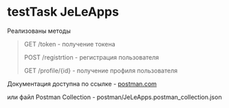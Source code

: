 # testTask JeLeApps

Реализованы методы
> GET /token - получение токена
>
>POST /registrtion - регистрация пользователя
>
>GET /profile/{id} - получение профиля пользователя


Документация доступна по ссылке -
<a href="https://www.postman.com/affonja/jeleapps/documentation/qycs0vf/new-collection?workspaceId=ca6d81d3-d6b2-434f-8ea7-2ac9fa88b641">
postman.com</a>

или файл Postman Collection - postman/JeLeApps.postman_collection.json

